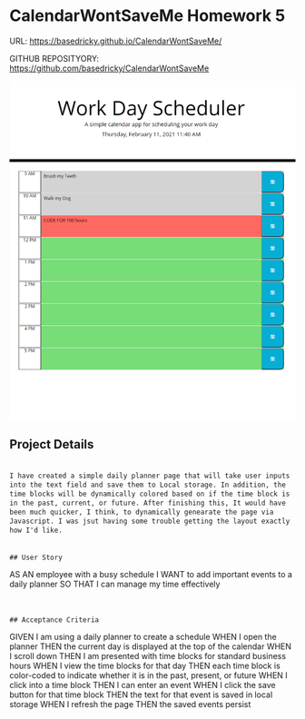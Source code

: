 # CalendarWontSaveMe Homework 5

URL: https://basedricky.github.io/CalendarWontSaveMe/

GITHUB REPOSITYORY: https://github.com/basedricky/CalendarWontSaveMe

![Screenshot](Assets/Screenshot.png?raw=true)

## Project Details
```

I have created a simple daily planner page that will take user inputs into the text field and save them to Local storage. In addition, the time blocks will be dynamically colored based on if the time block is in the past, current, or future. After finishing this, It would have been much quicker, I think, to dynamically genearate the page via Javascript. I was jsut having some trouble getting the layout exactly how I'd like.


## User Story

```
AS AN employee with a busy schedule
I WANT to add important events to a daily planner
SO THAT I can manage my time effectively
```


## Acceptance Criteria

```
GIVEN I am using a daily planner to create a schedule
WHEN I open the planner
THEN the current day is displayed at the top of the calendar
WHEN I scroll down
THEN I am presented with time blocks for standard business hours
WHEN I view the time blocks for that day
THEN each time block is color-coded to indicate whether it is in the past, present, or future
WHEN I click into a time block
THEN I can enter an event
WHEN I click the save button for that time block
THEN the text for that event is saved in local storage
WHEN I refresh the page
THEN the saved events persist
```





